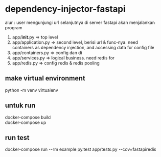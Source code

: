 # dependency-injector-fastapi
alur : user mengunjungi url selanjutnya di server fastapi akan menjalankan program<br>
1. app/__init__.py => top level<br>
2. app/application.py => second level, berisi url & func-nya. need containers as dependency injection, and accessing data for config file<br>
3. app/containers.py => config dan di<br>
4. app/services.py => logical business. need redis for<br>
5. app/redis.py  => config redis & redis pooling

## make virtual environment
python -m venv virtualenv<br>
## untuk run
docker-compose build<br>
docker-compose up<br>

## run test
docker-compose run --rm example py.test app/tests.py --cov=fastapiredis